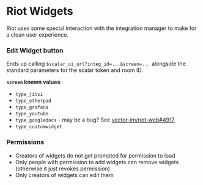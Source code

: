 # Riot Widgets

Riot uses some special interaction with the integration manager to make for a clean user experience. 


### Edit Widget button

Ends up calling `$scalar_ui_url?integ_id=...&screen=...` alongside the standard parameters for the scalar token and room ID.

**`screen` known values**:
* `type_jitsi`
* `type_etherpad`
* `type_grafana`
* `type_youtube`
* `type_googledocs` - may be a bug? See [vector-im/riot-web#4917](https://github.com/vector-im/riot-web/issues/4917)
* `type_customwidget`

### Permissions

* Creators of widgets do not get prompted for permission to load
* Only people with permission to add widgets can remove widgets (otherwise it just revokes permission)
* Only creators of widgets can edit them